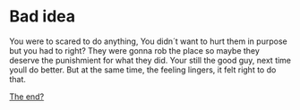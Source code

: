 # Bad idea

You were to scared to do anything, You didn´t want to hurt them in purpose but you had to right? They were gonna rob the place so maybe they deserve the punishmient for what they did. Your still the good guy, next time youll do better. But at the same time, the feeling lingers, it felt right to do that.

[The end?](bad_spiderman.md)
